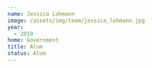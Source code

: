 ```yaml
---
name: Jessica Lohmann
image: /assets/img/team/jessica_lohmann.jpg
year:
  - 2019
home: Government
title: Alum
status: Alum
---
```


